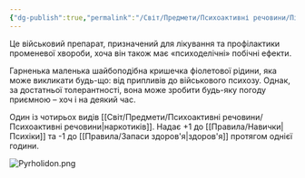 ```yaml
---
{"dg-publish":true,"permalink":"/Світ/Предмети/Психоактивні речовини/Піролідон/"}
---
```


Це військовий препарат, призначений для лікування та профілактики променевої хвороби, хоча він також має «психоделічні» побічні ефекти.

Гарненька маленька шайбоподібна кришечка фіолетової рідини, яка може викликати будь-що: від припливів до військового психозу. Однак, за достатньої толерантності, вона може зробити будь-яку погоду приємною – хоч і на деякий час.

Один із чотирьох видів [[Світ/Предмети/Психоактивні речовини/Психоактивні речовини\|наркотиків]]. Надає +1 до [[Правила/Навички\|Психіки]] та -1 до [[Правила/Запаси здоров'я\|здоров'я]] протягом однієї години.

![Pyrholidon.png](/img/user/imgs/Pyrholidon.png)